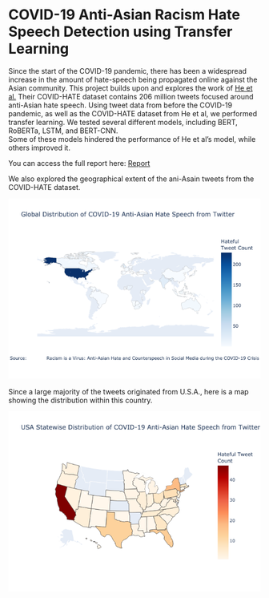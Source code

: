 # COVID-19 Anti-Asian Racism Hate Speech Detection using Transfer Learning

Since the start of the COVID-19 pandemic, there has been a widespread increase in the amount of hate-speech 
being propagated online against the Asian community.  This project builds upon and explores the work of [He et al.](https://arxiv.org/abs/2005.12423) 
Their COVID-HATE dataset contains 206 million tweets focused around anti-Asian hate speech. 
Using tweet data from before the COVID-19 pandemic, as well as the COVID-HATE dataset from He et al, 
we performed transfer learning. 
We tested several different models, including BERT, RoBERTa, LSTM, and BERT-CNN.  
Some of these models hindered the performance of He et al’s model, while others improved it. 

You can access the full report here: [Report](docs/report.pdf)

We also explored the geographical extent of the ani-Asain tweets from the COVID-HATE dataset.

![global](images/world_hate_tweet.png)

Since a large majority of the tweets originated from U.S.A., here is a map showing the distribution within this country.

![usa](images/usa_hate_tweet.png)
